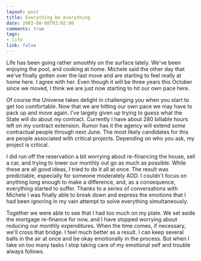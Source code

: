 ```yaml
--- 
layout: post
title: Everything be everything
date: 2003-08-08T03:02:00
comments: true
tags:
- life
link: false
---
```

Life has been going rather smoothly on the surface lately. We've been enjoying the pool, and cooking at home. Michele said the other day that we've finally gotten over the last move and are starting to feel really at home here. I agree with her. Even though it will be three years this October since we moved, I think we are just now starting to hit our own pace here.

Of course the Universe takes delight in challenging you when you start to get too comfortable. Now that we are hitting our own pace we may have to pack up and move again. I've largely given up trying to guess what the State will do about my contract. Currently I have about 280 billable hours left on my contract extension. Rumor has it the agency will extend <em>some</em> contractual people through next June. The most likely candidates for this are people associated with critical projects. Depending on who you ask, my project is critical.

I did run off the reservation a bit worrying about re-financing the house, sell a car, and trying to lower our monthly out go as much as possible. While these are all good ideas, I tried to do it all at once. The result was predictable, especially for someone moderately ADD. I couldn't focus on anything long enough to make a difference, and, as a consequence, everything started to suffer. Thanks to a series of conversations with Michele I was finally able to break down and express the emotions that I had been ignoring in my vain attempt to solve everything simultaneously.

Together we were able to see that I had too much on my plate. We set aside the mortgage re-finance for now, and I have stopped worrying about reducing our monthly expenditures. When the time comes, if necessary, we'll cross that bridge. I feel much better as a result. I can keep several balls in the air at once and be okay emotionally in the process. But when I take on too many tasks I stop taking care of my emotional self and trouble always follows.
